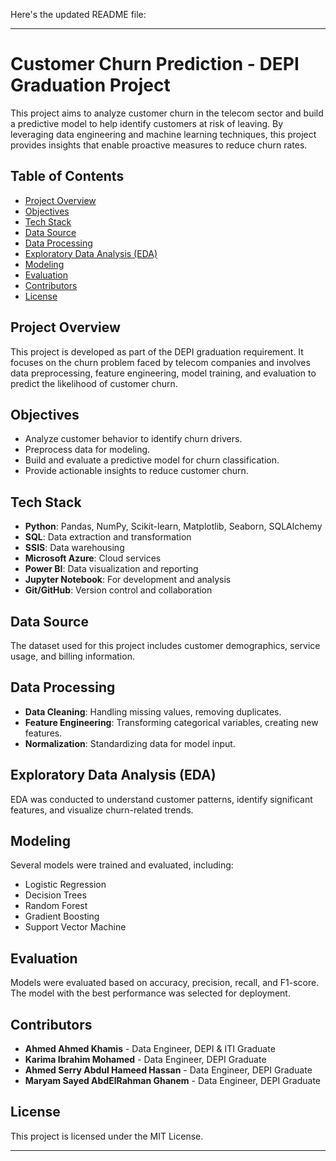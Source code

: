 Here's the updated README file:

---

# Customer Churn Prediction - DEPI Graduation Project

This project aims to analyze customer churn in the telecom sector and build a predictive model to help identify customers at risk of leaving. By leveraging data engineering and machine learning techniques, this project provides insights that enable proactive measures to reduce churn rates.

## Table of Contents
- [Project Overview](#project-overview)
- [Objectives](#objectives)
- [Tech Stack](#tech-stack)
- [Data Source](#data-source)
- [Data Processing](#data-processing)
- [Exploratory Data Analysis (EDA)](#exploratory-data-analysis-eda)
- [Modeling](#modeling)
- [Evaluation](#evaluation)
- [Contributors](#contributors)
- [License](#license)

## Project Overview
This project is developed as part of the DEPI graduation requirement. It focuses on the churn problem faced by telecom companies and involves data preprocessing, feature engineering, model training, and evaluation to predict the likelihood of customer churn.

## Objectives
- Analyze customer behavior to identify churn drivers.
- Preprocess data for modeling.
- Build and evaluate a predictive model for churn classification.
- Provide actionable insights to reduce customer churn.

## Tech Stack
- **Python**: Pandas, NumPy, Scikit-learn, Matplotlib, Seaborn, SQLAlchemy
- **SQL**: Data extraction and transformation
- **SSIS**: Data warehousing
- **Microsoft Azure**: Cloud services
- **Power BI**: Data visualization and reporting
- **Jupyter Notebook**: For development and analysis
- **Git/GitHub**: Version control and collaboration

## Data Source
The dataset used for this project includes customer demographics, service usage, and billing information.

## Data Processing
- **Data Cleaning**: Handling missing values, removing duplicates.
- **Feature Engineering**: Transforming categorical variables, creating new features.
- **Normalization**: Standardizing data for model input.

## Exploratory Data Analysis (EDA)
EDA was conducted to understand customer patterns, identify significant features, and visualize churn-related trends.

## Modeling
Several models were trained and evaluated, including:
- Logistic Regression
- Decision Trees
- Random Forest
- Gradient Boosting
- Support Vector Machine

## Evaluation
Models were evaluated based on accuracy, precision, recall, and F1-score. The model with the best performance was selected for deployment.

## Contributors
- **Ahmed Ahmed Khamis** - Data Engineer, DEPI & ITI Graduate
- **Karima Ibrahim Mohamed** - Data Engineer, DEPI Graduate
- **Ahmed Serry Abdul Hameed Hassan** - Data Engineer, DEPI Graduate
- **Maryam Sayed AbdElRahman Ghanem** - Data Engineer, DEPI Graduate




## License
This project is licensed under the MIT License.

--- 
